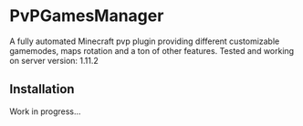 # PvPGamesManager
A fully automated Minecraft pvp plugin providing different customizable gamemodes, maps rotation and a ton of other features. 
Tested and working on server version: 1.11.2

## Installation
Work in progress...
